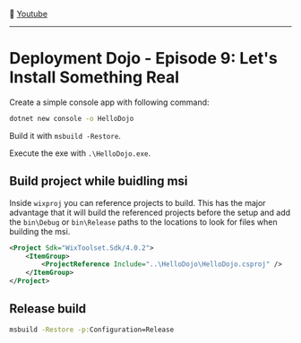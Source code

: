 :movie_camera: [Youtube](https://www.youtube.com/watch?v=s24zby3MN30)

<hr/>

# Deployment Dojo - Episode 9: Let's Install Something Real


Create a simple console app with following command:

```cmd
dotnet new console -o HelloDojo
```

Build it with `msbuild -Restore`.

Execute the exe with `.\HelloDojo.exe`.


## Build project while buidling msi

Inside `wixproj` you can reference projects to build. This has the major advantage that it will build the referenced projects before the setup and add the `bin\Debug` or `bin\Release` paths to the locations to look for files when building the msi.

```xml
<Project Sdk="WixToolset.Sdk/4.0.2">
    <ItemGroup>
        <ProjectReference Include="..\HelloDojo\HelloDojo.csproj" />
    </ItemGroup>
</Project>
```

## Release build

```cmd
msbuild -Restore -p:Configuration=Release
```